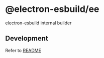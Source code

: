 # @electron-esbuild/ee

electron-esbuild internal builder

## Development

Refer to [README](../../README.md)
